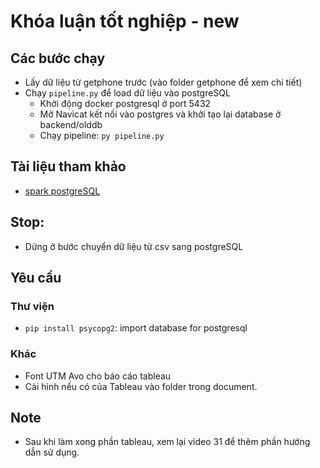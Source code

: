 # Khóa luận tốt nghiệp - new

## Các bước chạy
- Lấy dữ liệu từ getphone trước (vào folder getphone để xem chi tiết)
- Chạy `pipeline.py` để load dữ liệu vào postgreSQL
  - Khởi động docker postgresql ở port 5432
  - Mở Navicat kết nối vào postgres và khởi tạo lại database ở backend/olddb
  - Chạy pipeline: `py pipeline.py`

## Tài liệu tham khảo
- [spark postgreSQL](https://mmuratarat.github.io/2020-06-18/pyspark-postgresql-locally)

## Stop:
- Dừng ở bước chuyển dữ liệu từ csv sang postgreSQL 

## Yêu cầu
### Thư viện
- `pip install psycopg2`: import database for postgresql

### Khác
- Font UTM Avo cho báo cáo tableau
- Cài hình nếu có của Tableau vào folder trong document. 

## Note
- Sau khi làm xong phần tableau, xem lại video 31 để thêm phần hướng dẫn sử dụng.
